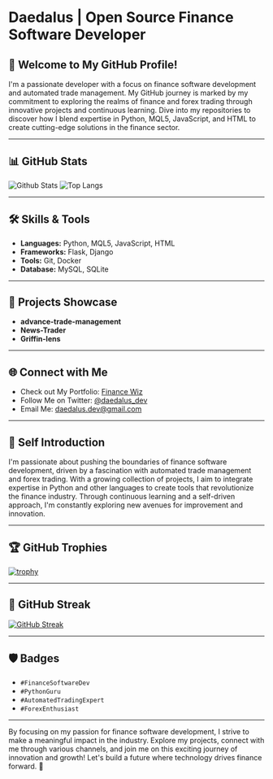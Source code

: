 # Daedalus | Open Source Finance Software Developer

## 🚀 Welcome to My GitHub Profile!

I'm a passionate developer with a focus on finance software development and automated trade management. My GitHub journey is marked by my commitment to exploring the realms of finance and forex trading through innovative projects and continuous learning. Dive into my repositories to discover how I blend expertise in Python, MQL5, JavaScript, and HTML to create cutting-edge solutions in the finance sector.

---

## 📊 GitHub Stats

![Github Stats](https://github-readme-stats.vercel.app/api?username=daedalusfx&show_icons=true&theme=radical)
![Top Langs](https://github-readme-stats.vercel.app/api/top-langs/?username=daedalusfx&layout=compact&theme=radical)

---

## 🛠️ Skills & Tools

- **Languages:** Python, MQL5, JavaScript, HTML
- **Frameworks:** Flask, Django
- **Tools:** Git, Docker
- **Database:** MySQL, SQLite

---

## 🌟 Projects Showcase

- **advance-trade-management**
- **News-Trader**
- **Griffin-lens**

---

## 🌐 Connect with Me

- Check out My Portfolio: [Finance Wiz](#)
- Follow Me on Twitter: [@daedalus_dev](#)
- Email Me: daedalus.dev@gmail.com

---

## 🌟 Self Introduction

I'm passionate about pushing the boundaries of finance software development, driven by a fascination with automated trade management and forex trading. With a growing collection of projects, I aim to integrate expertise in Python and other languages to create tools that revolutionize the finance industry. Through continuous learning and a self-driven approach, I'm constantly exploring new avenues for improvement and innovation.

---

## 🏆 GitHub Trophies

[![trophy](https://github-profile-trophy.vercel.app/?username=daedalusfx)](https://github.com/daedalusfx)

---

## 🚀 GitHub Streak

[![GitHub Streak](https://streak-stats.herokuapp.com/?user=daedalusfx&theme=radical)](https://git.io/streak-stats)

---

## 🛡 Badges

- `#FinanceSoftwareDev`
- `#PythonGuru`
- `#AutomatedTradingExpert`
- `#ForexEnthusiast`

---

By focusing on my passion for finance software development, I strive to make a meaningful impact in the industry. Explore my projects, connect with me through various channels, and join me on this exciting journey of innovation and growth! Let's build a future where technology drives finance forward. 🚀
